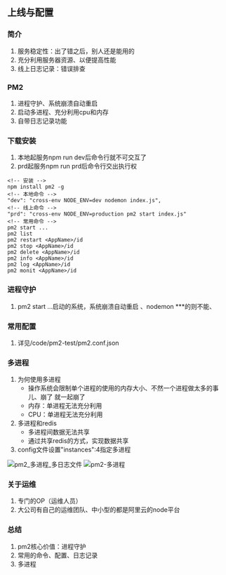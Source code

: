 ## 上线与配置

### 简介

1. 服务稳定性：出了错之后，别人还是能用的
2. 充分利用服务器资源、以便提高性能
3. 线上日志记录：错误排查

### PM2

1. 进程守护、系统崩溃自动重启 
2. 启动多进程、充分利用cpu和内存
3. 自带日志记录功能


### 下载安装

1. 本地起服务npm run dev后命令行就不可交互了
2. prd起服务npm run prd后命令行交出执行权

```
<!-- 安装 -->
npm install pm2 -g
<!-- 本地命令 -->
"dev": "cross-env NODE_ENV=dev nodemon index.js",
<!-- 线上命令 -->
"prd": "cross-env NODE_ENV=production pm2 start index.js"
<!-- 常用命令 -->
pm2 start ...
pm2 list
pm2 restart <AppName>/id
pm2 stop <AppName>/id
pm2 delete <AppName>/id
pm2 info <AppName>/id
pm2 log <AppName>/id
pm2 monit <AppName>/id
```

### 进程守护

1. pm2 start ...启动的系统，系统崩溃自动重启 、nodemon ***的则不能、

### 常用配置

1. 详见/code/pm2-test/pm2.conf.json

### 多进程

1. 为何使用多进程
    + 操作系统会限制单个进程的使用的内存大小、不然一个进程做太多的事儿、崩了 就一起崩了
    + 内存：单进程无法充分利用
    + CPU：单进程无法充分利用
2. 多进程和redis
    + 多进程间数据无法共享
    + 通过共享redis的方式，实现数据共享
3. config文件设置"instances":4指定多进程

![pm2_多进程_多日志文件](../imgs/pm2_多进程_多日志文件.png)
![pm2-多进程](../imgs/pm2-多进程.png)

### 关于运维

1. 专门的OP（运维人员）
2. 大公司有自己的运维团队、中小型的都是阿里云的node平台

### 总结

1. pm2核心价值：进程守护
2. 常用的命令、配置、日志记录
3. 多进程